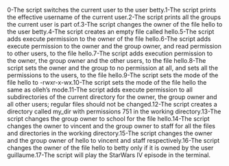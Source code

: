 0-The script switches the current user to the user betty.1-The script prints the effective username of the current user.2-The script prints all the groups the current user is part of.3-The script changes the owner of the file hello to the user betty.4-The script creates an empty file called hello.5-The script adds execute permission to the owner of the file hello.6-The script adds execute permission to the owner and the group owner, and read permission to other users, to the file hello.7-The script adds execution permission to the owner, the group owner and the other users, to the file hello.8-The script sets the owner and the group to no permission at all, and sets all the permissions to the users, to the file hello.9-The script sets the mode of the file hello to -rwxr-x-wx.10-The script sets the mode of the file hello the same as olleh’s mode.11-The script adds execute permission to all subdirectories of the current directory for the owner, the group owner and all other users;
regular files should not be changed.12-The script creates a directory called my_dir with permissions 751 in the working directory.13-The script changes the group owner to school for the file hello.14-The script changes the owner to vincent and the group owner to staff for all the files and directories in the working directory.15-The script changes the owner and the group owner of hello to vincent and staff respectively.16-The script changes the owner of the file hello to betty only if it is owned by the user guillaume.17-The script will play the StarWars IV episode in the terminal.
